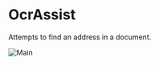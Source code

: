# OcrAssist
Attempts to find an address in a document. 

![Main](https://raw.githubusercontent.com/mchall/OcrAssist/master/screenshot.png)
